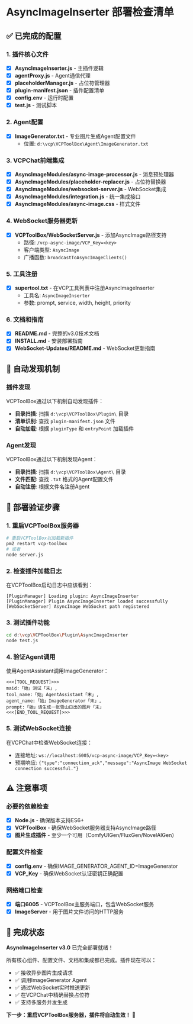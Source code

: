 # AsyncImageInserter 部署检查清单

## ✅ **已完成的配置**

### 1. 插件核心文件
- [x] **AsyncImageInserter.js** - 主插件逻辑
- [x] **agentProxy.js** - Agent通信代理  
- [x] **placeholderManager.js** - 占位符管理器
- [x] **plugin-manifest.json** - 插件配置清单
- [x] **config.env** - 运行时配置
- [x] **test.js** - 测试脚本

### 2. Agent配置
- [x] **ImageGenerator.txt** - 专业图片生成Agent配置文件
  - 位置: `d:\vcp\VCPToolBox\Agent\ImageGenerator.txt`

### 3. VCPChat前端集成
- [x] **AsyncImageModules/async-image-processor.js** - 消息预处理器
- [x] **AsyncImageModules/placeholder-replacer.js** - 占位符替换器  
- [x] **AsyncImageModules/websocket-server.js** - WebSocket集成
- [x] **AsyncImageModules/integration.js** - 统一集成接口
- [x] **AsyncImageModules/async-image.css** - 样式文件

### 4. WebSocket服务器更新
- [x] **VCPToolBox/WebSocketServer.js** - 添加AsyncImage路径支持
  - 路径: `/vcp-async-image/VCP_Key=<key>`
  - 客户端类型: `AsyncImage`
  - 广播函数: `broadcastToAsyncImageClients()`

### 5. 工具注册
- [x] **supertool.txt** - 在VCP工具列表中注册AsyncImageInserter
  - 工具名: `AsyncImageInserter`
  - 参数: prompt, service, width, height, priority

### 6. 文档和指南
- [x] **README.md** - 完整的v3.0技术文档
- [x] **INSTALL.md** - 安装部署指南
- [x] **WebSocket-Updates/README.md** - WebSocket更新指南

## 🔧 **自动发现机制**

### 插件发现
VCPToolBox通过以下机制自动发现插件：
- **目录扫描**: 扫描 `d:\vcp\VCPToolBox\Plugin\` 目录
- **清单识别**: 查找 `plugin-manifest.json` 文件
- **自动加载**: 根据 `pluginType` 和 `entryPoint` 加载插件

### Agent发现
VCPToolBox通过以下机制发现Agent：
- **目录扫描**: 扫描 `d:\vcp\VCPToolBox\Agent\` 目录
- **文件匹配**: 查找 `.txt` 格式的Agent配置文件
- **自动注册**: 根据文件名注册Agent

## 🚀 **部署验证步骤**

### 1. 重启VCPToolBox服务器
```bash
# 重启VCPToolBox以加载新插件
pm2 restart vcp-toolbox
# 或者
node server.js
```

### 2. 检查插件加载日志
在VCPToolBox启动日志中应该看到：
```
[PluginManager] Loading plugin: AsyncImageInserter
[PluginManager] Plugin AsyncImageInserter loaded successfully
[WebSocketServer] AsyncImage WebSocket path registered
```

### 3. 测试插件功能
```bash
cd d:\vcp\VCPToolBox\Plugin\AsyncImageInserter
node test.js
```

### 4. 验证Agent调用
使用AgentAssistant调用ImageGenerator：
```
<<<[TOOL_REQUEST]>>>
maid:「始」测试「末」,
tool_name:「始」AgentAssistant「末」,
agent_name:「始」ImageGenerator「末」,
prompt:「始」请生成一张雪山日出的图片「末」
<<<[END_TOOL_REQUEST]>>>
```

### 5. 测试WebSocket连接
在VCPChat中检查WebSocket连接：
- 连接地址: `ws://localhost:6005/vcp-async-image/VCP_Key=<key>`
- 预期响应: `{"type":"connection_ack","message":"AsyncImage WebSocket connection successful."}`

## ⚠️ **注意事项**

### 必要的依赖检查
- [x] **Node.js** - 确保版本支持ES6+
- [x] **VCPToolBox** - 确保WebSocket服务器支持AsyncImage路径
- [x] **图片生成插件** - 至少一个可用（ComfyUIGen/FluxGen/NovelAIGen）

### 配置文件检查
- [x] **config.env** - 确保IMAGE_GENERATOR_AGENT_ID=ImageGenerator
- [x] **VCP_Key** - 确保WebSocket认证密钥正确配置

### 网络端口检查
- [x] **端口6005** - VCPToolBox主服务端口，包含WebSocket服务
- [x] **ImageServer** - 用于图片文件访问的HTTP服务

## 🎯 **完成状态**

**AsyncImageInserter v3.0** 已完全部署就绪！

所有核心组件、配置文件、文档和集成都已完成。插件现在可以：
- ✅ 接收异步图片生成请求
- ✅ 调用ImageGenerator Agent
- ✅ 通过WebSocket实时推送更新
- ✅ 在VCPChat中精确替换占位符
- ✅ 支持多服务并发生成

**下一步：重启VCPToolBox服务器，插件将自动生效！** 🚀